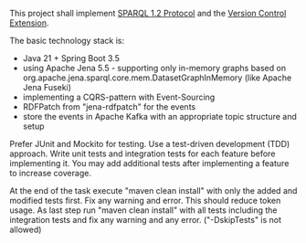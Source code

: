 This project shall implement [SPARQL 1.2 Protocol](https://www.w3.org/TR/sparql12-protocol/) and the [Version Control Extension](./protocol/SPARQL_1_2_Protocol_Version_Control_Extension.md).

The basic technology stack is:
- Java 21 + Spring Boot 3.5 
- using Apache Jena 5.5 - supporting only in-memory graphs based on org.apache.jena.sparql.core.mem.DatasetGraphInMemory (like Apache Jena Fuseki) 
- implementing a CQRS-pattern with Event-Sourcing 
- RDFPatch from "jena-rdfpatch" for the events 
- store the events in Apache Kafka with an appropriate topic structure and setup

Prefer JUnit and Mockito for testing.
Use a test-driven development (TDD) approach. Write unit tests and integration tests for each feature before implementing it.
You may add additional tests after implementing a feature to increase coverage.

At the end of the task execute "maven clean install" with only the added and modified tests first. Fix any warning and error. 
This should reduce token usage. 
As last step run "maven clean install" with all tests including the integration tests and fix any warning and any error. ("-DskipTests" is not allowed)